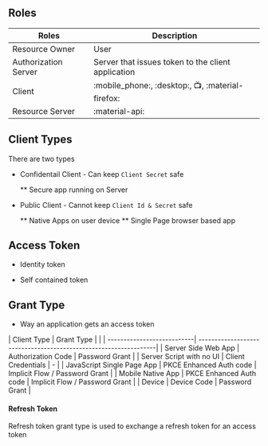 
## Roles

| Roles                      | Description                                         |
| ---------------------------| ------------------------------------                |
| Resource Owner             | User                                                |
| Authorization Server       | Server that issues token to the client application  |
| Client                     | :mobile_phone:, :desktop:, :tv:, :material-firefox: |
| Resource Server            | :material-api:                                      |


## Client Types

There are two types 

* Confidentail Client - Can keep `Client Secret` safe

  ** Secure app running on Server

* Public Client - Cannot keep `Client Id & Secret` safe

  ** Native Apps on user device
  ** Single Page browser based app
  

## Access Token

* Identity token 

* Self contained token

## Grant Type

- Way an application gets an access token


| Client Type                | Grant Type                |                                      |
| ---------------------------| -----------------------------------------------------------------|
| Server Side Web App        | Authorization Code        | Password Grant                       |
| Server Script with no UI   | Client Credentials        | -                                    |
| JavaScript Single Page App | PKCE Enhanced Auth code   | Implicit Flow / Password Grant       |
| Mobile Native App          | PKCE Enhanced Auth code   | Implicit Flow / Password Grant       |
| Device                     | Device Code               | Password Grant                       |

#### Refresh Token

  Refresh token grant type is used to exchange a refresh token for an access token
  
  
